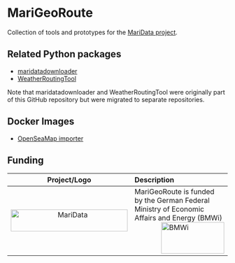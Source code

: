 # MariGeoRoute

Collection of tools and prototypes for the [MariData project](https://maridata.org).

## Related Python packages

- [maridatadownloader](https://github.com/52North/maridatadownloader)
- [WeatherRoutingTool](https://github.com/52North/WeatherRoutingTool)

Note that maridatadownloader and WeatherRoutingTool were originally part of this GitHub repository but were migrated to
separate repositories.

## Docker Images

- [OpenSeaMap importer](https://github.com/52North/MariGeoRoute/tree/main/data/OpenSeaMap/docker)

## Funding

| Project/Logo | Description |
| :-------------: | :------------- |
| [<img alt="MariData" align="middle" width="267" height="50" src="https://52north.org/delivery/MariData/img/maridata_logo.png"/>](https://www.maridata.org/) | MariGeoRoute is funded by the German Federal Ministry of Economic Affairs and Energy (BMWi)[<img alt="BMWi" align="middle" width="144" height="72" src="https://52north.org/delivery/MariData/img/bmwi_logo_en.png" style="float:right"/>](https://www.bmvi.de/) |
